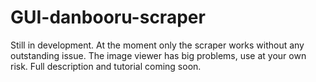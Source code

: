 # GUI-danbooru-scraper

Still in development. At the moment only the scraper works without any outstanding issue. The image viewer has big problems, use at your own risk. Full description and tutorial coming soon.
